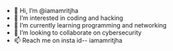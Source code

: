 - 👋 Hi, I’m @iamamritjha
- 👀 I’m interested in coding and hacking 
- 🌱 I’m currently learning programming and networking 
- 💞️ I’m looking to collaborate on cybersecurity 
- 📫 Reach me on insta id-- iamamritjha 

<!---
iamamritjha/iamamritjha is a ✨ special ✨ repository because its `README.md` (this file) appears on your GitHub profile.
You can click the Preview link to take a look at your changes.
--->
